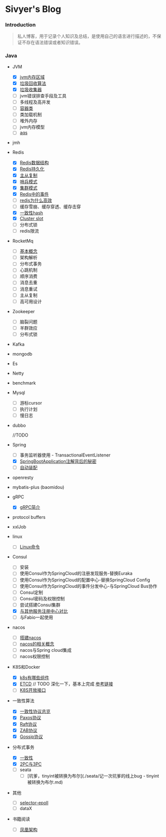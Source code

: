 # Sivyer's Blog

### Introduction
> 私人博客，用于记录个人知识及总结，是使用自己的语言进行描述的，不保证不存在语法错误或者知识错误。

### Java

- JVM
  - [x] [jvm内存区域](./jvm/2021-04-11-jvm内存.md)
  - [x] [垃圾回收算法](./jvm/2021-04-19-垃圾回收算法.md)
  - [x] [垃圾收集器](./jvm/2021-04-21-垃圾收集器.md)
  - [ ] jvm错误排查手段及工具
  - [ ] 多线程及高并发
  - [ ] [容器类](./jvm/2021-04-23-容器类.md)
  - [ ] 类加载机制
  - [ ] 堆外内存
  - [ ] jvm内存模型
  - [ ] [aqs](./jvm/2021-05-27-aqs.md)
  
- jmh
  
  
  
- Redis
  
  - [x] [Redis数据结构](./Redis/2021-04-12-Redis数据结构.md)
  - [x] [Redis持久化](./Redis/2021-05-25-Redis持久化.md)
  - [x] [主从复制](./Redis/2021-05-29-Redis主从复制.md)
  - [x] [哨兵模式](./Redis/2021-06-01-Redis哨兵模式.md)
  - [x] [集群模式](./Redis/2021-06-03-Redis集群.md)
  - [x] [Redis中的事件](./Redis/2021-05-30-Redis事件.md) 
  - [ ] [redis为什么高效](./Redis/2021-06-04-Redis高效原因.md)
  - [ ] 缓存雪崩、缓存穿透、缓存击穿
  - [x] [一致性hash](./Redis/2021-05-31-一致性hash.md)
  - [x] [Cluster slot](./Redis/2021-05-31-clusterslot.md)
  - [ ] 分布式锁
  - [ ] redis限流
  
- RocketMq

  - [ ] [基本概念](./RocketMq/2021-4-16-rocketmq基本概念.md)
  - [ ] 架构解析
  - [ ] 分布式事务
  - [ ] 心跳机制
  - [ ] 顺序消费
  - [ ] 消息去重
  - [ ] 消息重试
  - [ ] 主从复制
  - [ ] 高可用设计
  
- Zookeeper
  - [ ] 脑裂问题
  - [ ] 羊群效应
  - [ ] 分布式锁
  
- Kafka

- mongodb

- Es

- Netty

- benchmark

- Mysql
  
  - [ ] 游标cursor
  - [ ] 执行计划
  - [ ] 慢日志
  
- dubbo
  
  //TODO
  
- Spring
  
  - [ ] 事务监听器使用 - TransactionalEventListener
  - [x] [SpringBootApplication注解背后的秘密](./Spring/2021-05-25-SpringBootApplication背后的秘密.md)
  - [ ] [自动装配](./Spring/2021-05-25-自动装配.md)
  
- openresty

- mybatis-plus (baomidou)

- gRPC
  
  - [x] [gRPC简介](./gRpc/2021-05-12-gRpc.md)
  
- protocol buffers

- xxlJob

- linux
  
  - [ ] [Linux命令](./linux/2021-05-12-Linux命令.md)
  
- Consul
  - [ ] 安装
  - [ ] 使用Consul作为SpringCloud的注册发现服务-替换Euraka
  - [ ] 使用Consul作为SpringCloud的配置中心-替换SpringCloud Config
  - [ ] 使用Consul作为SpringCloud的事件分发中心-与SpringCloud Bus协作
  - [ ] Consul定制
  - [ ] Consul密码及权限控制
  - [ ] 尝试搭建Consul集群
  - [x] [与其他服务注册中心对比](./Consul/2021-05-18-各服务注册中心对比.md)
  - [ ] 与Fabio一起使用
  
- nacos
  - [ ] [搭建nacos](./Nacos/2021-06-07-搭建nacos.md)
  - [ ] [nacos的相关概念](./Nacos/2021-06-07-nacos基本概念.md)
  - [ ] nacos与Spring cloud集成
  - [ ] nacos权限控制
  
- K8S和Docker
  
  - [x] [k8s有哪些组件](./k8s/2021-05-24-k8s有哪些组件.md)
  - [x] [ETCD](./k8s/2022-01-05-ETCD.md)      // TODO 深化一下，基本上完成   [参考链接](http://jolestar.com/etcd-architecture/)
  - [ ] [K8S开放接口](./k8s/2022-01-07-K8S开放接口.md)
  
- 一致性算法
  - [x] [一致性协议总览](./一致性协议/2021-05-19-一致性协议总览.md)
  - [x] [Paxos协议](./一致性协议/2021-05-19-Paxos协议.md)
  - [x] [Raft协议](./一致性协议/2021-05-19-Raft协议.md)
  - [x] [ZAB协议](./一致性协议/2021-05-19-ZAB协议.md)
  - [x] [Gossip协议](./一致性协议/2021-05-22-Gossip协议.md)
  
- 分布式事务
  - [x] [一致性](./分布式事务/2021-05-20-一致性.md)
  - [x] [2PC与3PC](./分布式事务/2021-05-20-2PC与3PC.md)
  - [ ] seata
    - [ ] [坑爹，tinyint被转换为布尔](./seata/记一次坑爹的线上bug - tinyint被转换为布尔.md)
  
- 其他
  - [ ] [selector-epoll](./others/2021-05-26-SelectPoll模型.md)
  - [ ] dataX
  
- 书籍阅读

  - [ ] [凤凰架构](./book/2021-10-12-凤凰架构.md)






